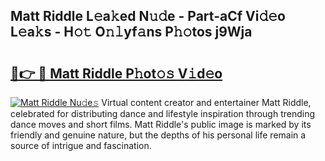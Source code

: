 ## Matt Riddle L𝚎a𝚔ed N𝚞𝚍e - Part-aCf Vi𝚍𝚎o L𝚎a𝚔s - H𝚘𝚝 O𝚗𝚕yf𝚊ns P𝚑𝚘tos j9Wja

# <h2><a href="http://kfe7rp2.oniu.top/?m=Matt+Riddle">🔗👉 🔴 Matt Riddle P𝚑ot𝚘𝚜 V𝚒d𝚎o</a></h2>

[![Matt Riddle Nu𝚍e𝚜](https://i.imgur.com/0qMVB7G.gif)](http://kfe7rp2.oniu.top/?m=Matt+Riddle)
Virtual content creator and entertainer Matt Riddle, celebrated for distributing dance and lifestyle inspiration through trending dance moves and short films. Matt Riddle's public image is marked by its friendly and genuine nature, but the depths of his personal life remain a source of intrigue and fascination.  
